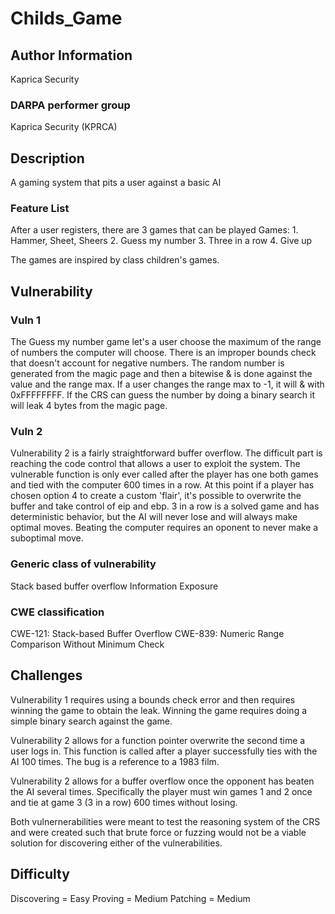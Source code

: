 # Childs_Game

## Author Information
Kaprica Security

### DARPA performer group
Kaprica Security (KPRCA)

## Description

A gaming system that pits a user against a basic AI

### Feature List

After a user registers, there are 3 games that can be played
Games:
    1. Hammer, Sheet, Sheers
    2. Guess my number
    3. Three in a row
    4. Give up

The games are inspired by class children's games.

## Vulnerability

### Vuln 1
The Guess my number game let's a user choose the maximum of the range of numbers the computer will choose.
There is an improper bounds check that doesn't account for negative numbers. The random number is generated
from the magic page and then a bitewise & is done against the value and the range max. If a user changes the
range max to -1, it will & with 0xFFFFFFFF. If the CRS can guess the number by doing a binary search it will
leak 4 bytes from the magic page.

### Vuln 2
Vulnerability 2 is a fairly straightforward buffer overflow. The difficult part is reaching the code control
that allows a user to exploit the system. The vulnerable function is only ever called after the player has
one both games and tied with the computer 600 times in a row. At this point if a player has chosen option 4
to create a custom 'flair', it's possible to overwrite the buffer and take control of eip and ebp. 3 in a row
is a solved game and has deterministic behavior, but the AI will never lose and will always make optimal moves.
Beating the computer requires an oponent to never make a suboptimal move.

### Generic class of vulnerability
Stack based buffer overflow
Information Exposure

### CWE classification
CWE-121: Stack-based Buffer Overflow
CWE-839: Numeric Range Comparison Without Minimum Check
## Challenges

Vulnerability 1 requires using a bounds check error and then requires winning the game to obtain the leak.
Winning the game requires doing a simple binary search against the game.

Vulnerability 2 allows for a function pointer overwrite the second time a user logs in. This function is called
after a player successfully ties with the AI 100 times. The bug is a reference to a 1983 film.

Vulnerability 2 allows for a buffer overflow once the opponent has beaten the AI several times. Specifically
the player must win games 1 and 2 once and tie at game 3 (3 in a row) 600 times without losing.

Both vulnernerabilities were meant to test the reasoning system of the CRS and were created such that brute force
or fuzzing would not be a viable solution for discovering either of the vulnerabilities.

## Difficulty

Discovering = Easy
Proving = Medium
Patching = Medium
